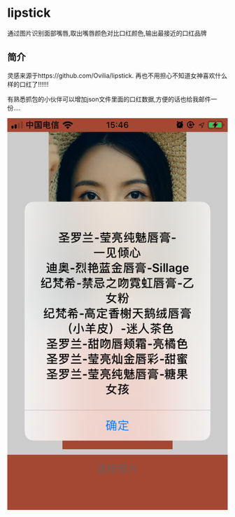 # lipstick
通过图片识别面部嘴唇,取出嘴唇颜色对比口红颜色,输出最接近的口红品牌
## 简介
灵感来源于https://github.com/Ovilia/lipstick.
再也不用担心不知道女神喜欢什么样的口红了!!!!!!

有熟悉抓包的小伙伴可以增加json文件里面的口红数据,方便的话也给我邮件一份....

![image](https://github.com/songguolin/lipstick/blob/master/IMG_0881.PNG)
